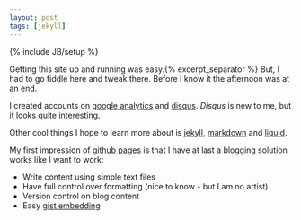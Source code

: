 ```yaml
---
layout: post
tags: [jekyll]
---
```

{% include JB/setup %}

Getting this site up and running was easy.{% excerpt_separator %} But, I had to go fiddle here and tweak there. Before I know it the afternoon was at an end. 

I created accounts on [google analytics](http://www.google.com/analytics/) and [disqus](http://codespear.disqus.com/).  _Disqus_ is new to me, but it looks quite interesting.

Other cool things I hope to learn more about is [jekyll](http://jekyllrb.com/), [markdown](http://daringfireball.net/projects/markdown/) and [liquid](http://liquidmarkup.org/).

My first impression of [github pages](http://pages.github.com/) is that I have at last a blogging solution works like I want to work:
 * Write content using simple text files  
 * Have full control over formatting (nice to know - but I am no artist)
 * Version control on blog content 
 * Easy [gist embedding](https://gist.github.com/benbalter/5555251)